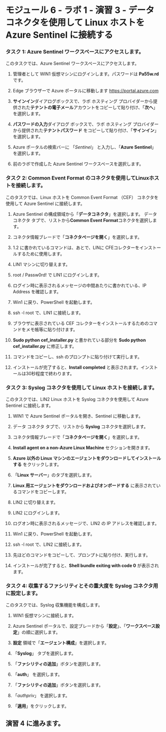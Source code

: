 ﻿# モジュール 6 - ラボ 1 - 演習 3 - データコネクタを使用して Linux ホストを Azure Sentinel に接続する

### タスク 1: Azure Sentinel ワークスペースにアクセスします。

このタスクでは、Azure Sentinel ワークスペースにアクセスします。

1. 管理者として WIN1 仮想マシンにログインします。パスワードは **Pa55w.rd** です。  

3. Edge ブラウザーで Azure ポータルに移動します https://portal.azure.com

4. **サインイン**ダイアログボックスで、ラボ ホスティング プロバイダーから提供された**テナントの電子メール**アカウントをコピーして貼り付け、「**次へ**」を選択します。

5. **パスワードの入力**ダイアログ ボックスで、ラボ ホスティング プロバイダーから提供された**テナントパスワード** をコピーして貼り付け、「**サインイン**」を選択します。

6. Azure ポータルの検索バーに 「*Sentinel*」 と入力し、「**Azure Sentinel**」 を選択します。

7. 前のラボで作成した Azure Sentinel ワークスペースを選択します。

### タスク 2: Common Event Format のコネクタを使用してLinuxホストを接続します。

このタスクでは、Linux ホストを Common Event Format （CEF） コネクタを使用して Azure Sentinel に接続します。

1. Azure Sentinel の構成領域から「**データコネクタ**」を選択します。  データ コネクタ タブで、リストから**Common Event Format**コネクタを選択します。

2. コネクタ情報ブレードで「**コネクタページを開く**」を選択します。

3. 1.2 に書かれているコマンドは、あとで、LINに CFEコレクターをインストールするために使用します。

4. LIN1 マシンに切り替えます。

5. root / Passw0rd! で LIN1 にログインします。

6. ログイン時に表示されるメッセージの中間あたりに書かれている、IP Address を確認します。

7. Win1 に戻り、PowerShell を起動します。

8. ssh <insert your linux IP address here> -l root  で、LIN1 に接続します。

9. ブラウザに表示されている CEF コレクターをインストールするためのコマンドをメモ帳等に貼り付けます。

10. **Sudo python cef_installer.py** と書かれている部分を **Sudo python cef_installer.py** に修正します。
 
11. コマンドをコピーし、ssh のプロンプトに貼り付けて実行します。

12. インストールが完了すると、**Install completed** と表示されます。インストールは30秒程度で終わります。
  
### タスク 3: Syslog コネクタを使用して Linux ホストを接続します。

このタスクでは、LIN2 Linux ホストを Syslog コネクタを使用して Azure Sentinel に接続します。

1. WIN1 で Azure Sentinel ポータルを開き、Sentinel に移動します。  

2. データ コネクタ タブで、リストから **Syslog** コネクタを選択します。

3. コネクタ情報ブレードで「**コネクタページを開く**」を選択します。

4. **Install agent on a non-Azure Linux Machine** セクションを開きます。

5. **Azure 以外の Linux マシンのエージェントをダウンロードしてインストールする** をクリックします。 

6. 「**Linux サーバー**」のタブを選択します。

7. **Linux 用エージェントをダウンロードおよびオンボードする** に表示されているコマンドをコピーします。

8. LIN2 に切り替えます。

9. LIN2 にログインします。

10. ログオン時に表示されるメッセージで、LIN2 の IP アドレスを確認します。

11. Win1 に戻り、PowerShell を起動します。

12. ssh <insert your linux IP address here> -l root  で、LIN2 に接続します。

13. 先ほどのコマンドをコピーして、プロンプトに貼り付け、実行します。

14. インストールが完了すると、**Shell bundle exiting with code 0** が表示されます。
  
### タスク 4: 収集するファシリティとその重大度を Syslog コネクタ用に設定します。

このタスクでは、Syslog 収集機能を構成します。

1. WIN1 仮想マシンに接続します。

2. Azure Sentinel ポータルで、設定ブレードから「**設定**」、「**ワークスペース設定**」の順に選択します。

3. **設定** 領域で「**エージェント構成**」を選択します。

4. 「**Syslog**」 タブを選択します。

5. 「**ファシリティの追加**」ボタンを選択します。

6. 「**auth**」 を選択します。

7. 「**ファシリティの追加**」ボタンを選択します。

8. 「*authpriv*」 を選択します。

9. 「**適用**」をクリックします。

## 演習 4 に進みます。
